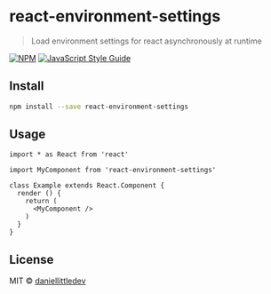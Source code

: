 # react-environment-settings

> Load environment settings for react asynchronously at runtime

[![NPM](https://img.shields.io/npm/v/react-environment-settings.svg)](https://www.npmjs.com/package/react-environment-settings) [![JavaScript Style Guide](https://img.shields.io/badge/code_style-standard-brightgreen.svg)](https://standardjs.com)

## Install

```bash
npm install --save react-environment-settings
```

## Usage

```tsx
import * as React from 'react'

import MyComponent from 'react-environment-settings'

class Example extends React.Component {
  render () {
    return (
      <MyComponent />
    )
  }
}
```

## License

MIT © [daniellittledev](https://github.com/daniellittledev)
